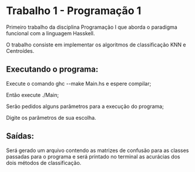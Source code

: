 <h1>Trabalho 1 - Programação 1</h1>
<p>Primeiro trabalho da disciplina Programação I que aborda o paradigma funcional com a linguagem Hasskell.</p> 
<p>O trabalho consiste em implementar os algoritmos de classificação KNN e Centroídes.</p>

<h2>Executando o programa:</h2>
  <p>Execute o comando ghc --make Main.hs e espere compilar;</p>
  <p>Então execute ./Main;</p>
  <p>Serão pedidos alguns parâmetros para a execução do programa;</p>
  <p>Digite os parâmetros de sua escolha.</p>
<h2>Saídas:</h2>
  <p>Será gerado um arquivo contendo as matrizes de confusão para as classes passadas para o programa e será printado no terminal as acurácias dos dois métodos de       classificação.
  </p>
  
